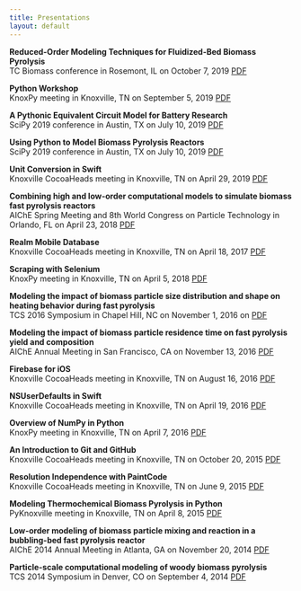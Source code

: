 ```yaml
---
title: Presentations
layout: default
---
```


**Reduced-Order Modeling Techniques for Fluidized-Bed Biomass Pyrolysis**<br>
TC Biomass conference in Rosemont, IL on October 7, 2019 [PDF](assets/pdfs/1910-tcbiomass-poster.pdf)

**Python Workshop**<br>
KnoxPy meeting in Knoxville, TN on September 5, 2019 [PDF](assets/pdfs/1909-knoxpy-python-workshop.pdf)

**A Pythonic Equivalent Circuit Model for Battery Research**<br>
SciPy 2019 conference in Austin, TX on July 10, 2019 [PDF](assets/pdfs/1907-scipy-battery.pdf)

**Using Python to Model Biomass Pyrolysis Reactors**<br>
SciPy 2019 conference in Austin, TX on July 10, 2019 [PDF](assets/pdfs/1907-scipy-pyrolysis.pdf)

**Unit Conversion in Swift**<br>
Knoxville CocoaHeads meeting in Knoxville, TN on April 29, 2019 [PDF](assets/pdfs/1904-knoxcocoa-unitconv.pdf)

**Combining high and low-order computational models to simulate biomass fast pyrolysis reactors**<br>
AIChE Spring Meeting and 8th World Congress on Particle Technology in Orlando, FL on April 23, 2018 [PDF](assets/pdfs/1804-aiche-wcpt-orlando.pdf)

**Realm Mobile Database**<br>
Knoxville CocoaHeads meeting in Knoxville, TN on April 18, 2017 [PDF](assets/pdfs/1704-knoxcocoa-realm.pdf)

**Scraping with Selenium**<br>
KnoxPy meeting in Knoxville, TN on April 5, 2018 [PDF](assets/pdfs/1804-knoxpy-selenium.pdf)

**Modeling the impact of biomass particle size distribution and shape on heating behavior during fast pyrolysis**<br>
TCS 2016 Symposium in Chapel Hill, NC on November 1, 2016 on [PDF](assets/pdfs/1611-tcs-chapelhill.pdf)

**Modeling the impact of biomass particle residence time on fast pyrolysis yield and composition**<br>
AIChE Annual Meeting in San Francisco, CA on November 13, 2016 [PDF](assets/pdfs/1611-aiche-sanfran.pdf)

**Firebase for iOS**<br>
Knoxville CocoaHeads meeting in Knoxville, TN on August 16, 2016 [PDF](assets/pdfs/1608-knoxcocoa-firebase.pdf)

**NSUserDefaults in Swift**<br>
Knoxville CocoaHeads meeting in Knoxville, TN on April 19, 2016 [PDF](assets/pdfs/1604-knoxcocoa-nsuserdefaults.pdf)

**Overview of NumPy in Python**<br>
KnoxPy meeting in Knoxville, TN on April 7, 2016 [PDF](assets/pdfs/1604-knoxpy-numpy.pdf)

**An Introduction to Git and GitHub**<br>
Knoxville CocoaHeads meeting in Knoxville, TN on October 20, 2015 [PDF](assets/pdfs/1510-knoxcocoa-git-github.pdf)

**Resolution Independence with PaintCode**<br>
Knoxville CocoaHeads meeting in Knoxville, TN on June 9, 2015 [PDF](assets/pdfs/1506-knoxcocoa-paintcode.pdf)

**Modeling Thermochemical Biomass Pyrolysis in Python**<br>
PyKnoxville meeting in Knoxville, TN on April 8, 2015 [PDF](assets/pdfs/1504-pyknoxville.pdf)

**Low-order modeling of biomass particle mixing and reaction in a bubbling-bed fast pyrolysis reactor**<br>
AIChE 2014 Annual Meeting in Atlanta, GA on November 20, 2014 [PDF](assets/pdfs/1411-aiche-atlanta.pdf)

**Particle-scale computational modeling of woody biomass pyrolysis**<br>
TCS 2014 Symposium in Denver, CO on September 4, 2014 [PDF](assets/pdfs/1409-tcs-denver.pdf)
